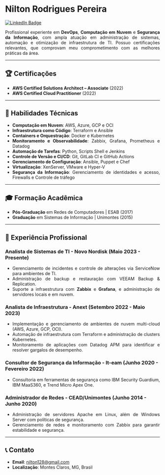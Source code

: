 # Nilton Rodrigues Pereira

<style>
  p, ul, li {
    text-align: justify;
  }
</style>

[![LinkedIn Badge](https://img.shields.io/badge/LinkedIn-Perfil-blue)](https://www.linkedin.com/in/niltonrodriguespereira/)

Profissional experiente em **DevOps**, **Computação em Nuvem** e **Segurança da Informação**, com ampla atuação em administração de sistemas, automação e otimização de infraestrutura de TI. Possuo certificações relevantes, que comprovam meu comprometimento com as melhores práticas da área.

---

## 🏆 Certificações
- **AWS Certified Solutions Architect – Associate** (2022)
- **AWS Certified Cloud Practitioner** (2022)

---

## 🔧 Habilidades Técnicas
- **Computação em Nuvem**: AWS, Azure, GCP e OCI
- **Infraestrutura como Código**: Terraform e Ansible
- **Containers e Orquestração**: Docker e Kubernetes
- **Monitoramento e Observabilidade**: Zabbix, Grafana, Prometheus e Datadog
- **Automação de Tarefas**: Python, Scripts Shell e Jenkins
- **Controle de Versão e CI/CD**: Git, GitLab CI e GitHub Actions
- **Gerenciamento de Configuração**: Ansible, Puppet e Chef
- **Virtualização**: XenServer, VMware e Hyper-V
- **Segurança da Informação**: Gerenciamento de identidades e acesso, Firewalls e Controle de tráfego

---

## 🎓 Formação Acadêmica
- **Pós-Graduação** em Redes de Computadores | ESAB (2017)
- **Graduação** em Sistemas de Informação | Unimontes (2015)

---

## 💼 Experiência Profissional

### Analista de Sistemas de TI - Novo Nordisk (Maio 2023 - Presente)
- Gerenciamento de incidentes e controle de alterações via ServiceNow para ambientes de TI.
- Administração de backup e restauração com VEEAM Backup & Replication.
- Suporte a infraestrutura com **Zabbix** e **Grafana**, e administração de servidores locais e em nuvem.

### Analista de Infraestrutura - Anext (Setembro 2022 - Maio 2023)
- Implementação e gerenciamento de ambientes de nuvem multi-cloud (AWS, Azure, GCP, OCI).
- Automação de infraestrutura com Terraform e administração de clusters Kubernetes.
- Monitoramento de aplicações com Datadog APM para identificar e resolver gargalos de desempenho.

### Consultor de Segurança da Informação - It-eam (Junho 2020 - Fevereiro 2022)
- Consultoria em ferramentas de segurança como IBM Security Guardium, IBM MaaS360, e Trend Micro Apex One.

### Administrador de Redes - CEAD/Unimontes (Junho 2014 - Junho 2020)
- Administração de servidores Apache em Linux, além de Windows Server com políticas de segurança.
- Gerenciamento de redes e monitoramento com Zabbix para garantir estabilidade e segurança.

---

## 📞 Contato
- **Email**: [nilton128@gmail.com](mailto:nilton128@gmail.com)
- **Localização**: Montes Claros, MG, Brasil
